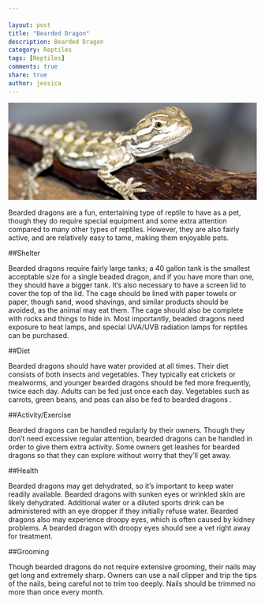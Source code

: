 ```yaml
--- 

layout: post
title: "Bearded Dragon"
description: Bearded Dragon
category: Reptiles
tags: [Reptiles]
comments: true
share: true
author: jessica
--- 
```


<img src="/images/bearded-dragon-1.jpg" class="img-post">

Bearded dragons are a fun, entertaining type of reptile to have as a pet, though they do require special equipment and some extra attention compared to many other types of reptiles. However, they are also fairly active, and are relatively easy to tame, making them enjoyable pets. 

##Shelter

Bearded dragons require fairly large tanks; a 40 gallon tank is the smallest acceptable size for a single beaded dragon, and if you have more than one, they should have a bigger tank. It’s also necessary to have a screen lid to cover the top of the lid. The cage should be lined with paper towels or paper, though sand, wood shavings, and similar products should be avoided, as the animal may eat them. The cage should also be complete with rocks and things to hide in. Most importantly, beaded dragons need exposure to heat lamps, and special UVA/UVB radiation lamps for reptiles can be purchased. 

##Diet

Bearded dragons should have water provided at all times. Their diet consists of both insects and vegetables. They typically eat crickets or mealworms, and younger bearded dragons should be fed more frequently, twice each day. Adults can be fed just once each day. Vegetables such as carrots, green beans, and peas can also be fed to bearded dragons .

##Activity/Exercise 

Bearded dragons can be handled regularly by their owners. Though they don’t need excessive regular attention, bearded dragons can be handled in order to give them extra activity. Some owners get leashes for bearded dragons so that they can explore without worry that they’ll get away. 

##Health

Bearded dragons may get dehydrated, so it’s important to keep water readily available. Bearded dragons with sunken eyes or wrinkled skin are likely dehydrated. Additional water or a diluted sports drink can be administered with an eye dropper if they initially refuse water. Bearded dragons also may 
experience droopy eyes, which is often caused by kidney problems. A bearded dragon with droopy eyes should see a vet right away for treatment. 

##Grooming

Though bearded dragons do not require extensive grooming, their nails may get long and extremely sharp. Owners can use a nail clipper and trip the tips of the nails, being careful not to trim too deeply. Nails should be trimmed no more than once every month.